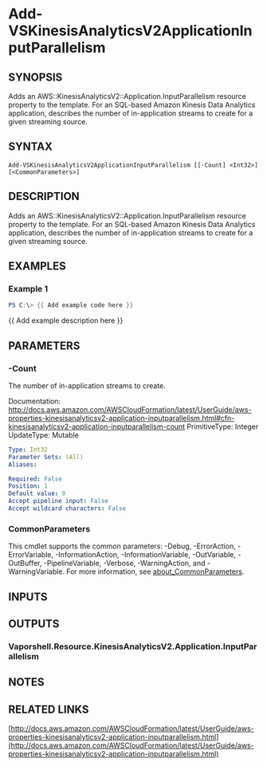 # Add-VSKinesisAnalyticsV2ApplicationInputParallelism

## SYNOPSIS
Adds an AWS::KinesisAnalyticsV2::Application.InputParallelism resource property to the template.
For an SQL-based Amazon Kinesis Data Analytics application, describes the number of in-application streams to create for a given streaming source.

## SYNTAX

```
Add-VSKinesisAnalyticsV2ApplicationInputParallelism [[-Count] <Int32>] [<CommonParameters>]
```

## DESCRIPTION
Adds an AWS::KinesisAnalyticsV2::Application.InputParallelism resource property to the template.
For an SQL-based Amazon Kinesis Data Analytics application, describes the number of in-application streams to create for a given streaming source.

## EXAMPLES

### Example 1
```powershell
PS C:\> {{ Add example code here }}
```

{{ Add example description here }}

## PARAMETERS

### -Count
The number of in-application streams to create.

Documentation: http://docs.aws.amazon.com/AWSCloudFormation/latest/UserGuide/aws-properties-kinesisanalyticsv2-application-inputparallelism.html#cfn-kinesisanalyticsv2-application-inputparallelism-count
PrimitiveType: Integer
UpdateType: Mutable

```yaml
Type: Int32
Parameter Sets: (All)
Aliases:

Required: False
Position: 1
Default value: 0
Accept pipeline input: False
Accept wildcard characters: False
```

### CommonParameters
This cmdlet supports the common parameters: -Debug, -ErrorAction, -ErrorVariable, -InformationAction, -InformationVariable, -OutVariable, -OutBuffer, -PipelineVariable, -Verbose, -WarningAction, and -WarningVariable. For more information, see [about_CommonParameters](http://go.microsoft.com/fwlink/?LinkID=113216).

## INPUTS

## OUTPUTS

### Vaporshell.Resource.KinesisAnalyticsV2.Application.InputParallelism
## NOTES

## RELATED LINKS

[http://docs.aws.amazon.com/AWSCloudFormation/latest/UserGuide/aws-properties-kinesisanalyticsv2-application-inputparallelism.html](http://docs.aws.amazon.com/AWSCloudFormation/latest/UserGuide/aws-properties-kinesisanalyticsv2-application-inputparallelism.html)

